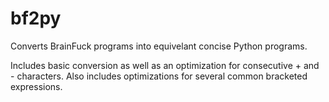 # bf2py
Converts BrainFuck programs into equivelant concise Python programs.

Includes basic conversion as well as an optimization for consecutive + and - characters.
Also includes optimizations for several common bracketed expressions.
